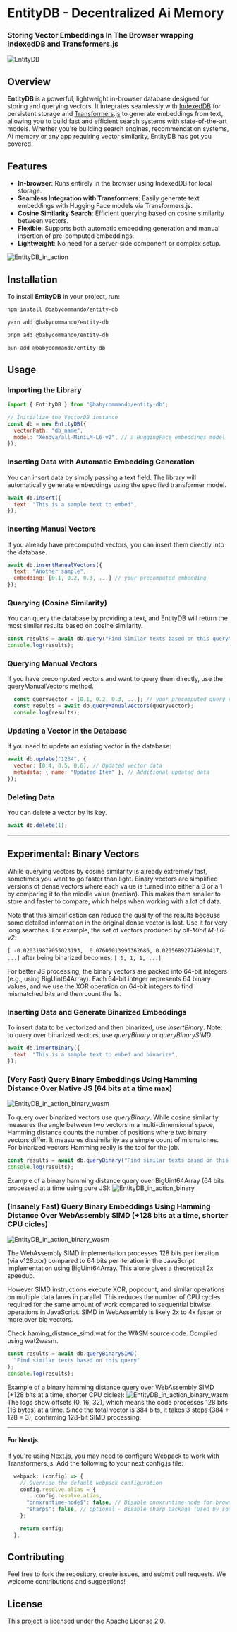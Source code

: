 # EntityDB - Decentralized Ai Memory

### Storing Vector Embeddings In The Browser wrapping indexedDB and Transformers.js

![EntityDB](https://raw.githubusercontent.com/babycommando/entity-db/refs/heads/main/cover.gif)

## Overview

**EntityDB** is a powerful, lightweight in-browser database designed for storing and querying vectors. It integrates seamlessly with [IndexedDB](https://developer.mozilla.org/en-US/docs/Web/API/IndexedDB_API) for persistent storage and [Transformers.js](https://github.com/xenova/transformers) to generate embeddings from text, allowing you to build fast and efficient search systems with state-of-the-art models. Whether you're building search engines, recommendation systems, Ai memory or any app requiring vector similarity, EntityDB has got you covered.

## Features

- **In-browser**: Runs entirely in the browser using IndexedDB for local storage.
- **Seamless Integration with Transformers**: Easily generate text embeddings with Hugging Face models via Transformers.js.
- **Cosine Similarity Search**: Efficient querying based on cosine similarity between vectors.
- **Flexible**: Supports both automatic embedding generation and manual insertion of pre-computed embeddings.
- **Lightweight**: No need for a server-side component or complex setup.

![EntityDB_in_action](sc-db.png)

## Installation

To install **EntityDB** in your project, run:

```bash
npm install @babycommando/entity-db
```

```bash
yarn add @babycommando/entity-db
```

```bash
pnpm add @babycommando/entity-db
```

```bash
bun add @babycommando/entity-db
```

## Usage

### Importing the Library

```js
import { EntityDB } from "@babycommando/entity-db";

// Initialize the VectorDB instance
const db = new EntityDB({
  vectorPath: "db_name",
  model: "Xenova/all-MiniLM-L6-v2", // a HuggingFace embeddings model
});
```

### Inserting Data with Automatic Embedding Generation

You can insert data by simply passing a text field. The library will automatically generate embeddings using the specified transformer model.

```js
await db.insert({
  text: "This is a sample text to embed",
});
```

### Inserting Manual Vectors

If you already have precomputed vectors, you can insert them directly into the database.

```js
await db.insertManualVectors({
  text: "Another sample",
  embedding: [0.1, 0.2, 0.3, ...] // your precomputed embedding
});
```

### Querying (Cosine Similarity)

You can query the database by providing a text, and EntityDB will return the most similar results based on cosine similarity.

```js
const results = await db.query("Find similar texts based on this query");
console.log(results);
```

### Querying Manual Vectors

If you have precomputed vectors and want to query them directly, use the queryManualVectors method.

```js
  const queryVector = [0.1, 0.2, 0.3, ...]; // your precomputed query vector
  const results = await db.queryManualVectors(queryVector);
  console.log(results);
```

### Updating a Vector in the Database

If you need to update an existing vector in the database:

```js
await db.update("1234", {
  vector: [0.4, 0.5, 0.6], // Updated vector data
  metadata: { name: "Updated Item" }, // Additional updated data
});
```

### Deleting Data

You can delete a vector by its key.

```js
await db.delete(1);
```

---

## Experimental: Binary Vectors

While querying vectors by cosine similarity is already extremely fast, sometimes you want to go faster than light. Binary vectors are simplified versions of dense vectors where each value is turned into either a 0 or a 1 by comparing it to the middle value (median). This makes them smaller to store and faster to compare, which helps when working with a lot of data.

Note that this simplification can reduce the quality of the results because some detailed information in the original dense vector is lost. Use it for very long searches. For example, the set of vectors produced by _all-MiniLM-L6-v2_:

`[ -0.020319879055023193,  0.07605013996362686, 0.020568927749991417, ...]`
after being binarized becomes:
`[ 0, 1, 1, ...]`

For better JS processing, the binary vectors are packed into 64-bit integers (e.g., using BigUint64Array).
Each 64-bit integer represents 64 binary values, and we use the XOR operation on 64-bit integers to find mismatched bits and then count the 1s.

### Inserting Data and Generate Binarized Embeddings

To insert data to be vectorized and then binarized, use _insertBinary_.
Note: to query over binarized vectors, use _queryBinary_ or _queryBinarySIMD_.

```js
await db.insertBinary({
  text: "This is a sample text to embed and binarize",
});
```

### (Very Fast) Query Binary Embeddings Using Hamming Distance Over Native JS (64 bits at a time max)

![EntityDB_in_action_binary_wasm](binary_js.png)

To query over binarized vectors use _queryBinary_.
While cosine similarity measures the angle between two vectors in a multi-dimensional space, Hamming distance counts the number of positions where two binary vectors differ. It measures dissimilarity as a simple count of mismatches. For binarized vectors Hamming really is the tool for the job.

```js
const results = await db.queryBinary("Find similar texts based on this query");
console.log(results);
```

Example of a binary hamming distance query over BigUint64Array (64 bits processed at a time using pure JS):
![EntityDB_in_action_binary](sc-binary.png)

### (Insanely Fast) Query Binary Embeddings Using Hamming Distance Over WebAssembly SIMD (+128 bits at a time, shorter CPU cicles)

![EntityDB_in_action_binary_wasm](binary_wasm.png)

The WebAssembly SIMD implementation processes 128 bits per iteration (via v128.xor) compared to 64 bits per iteration in the JavaScript implementation using BigUint64Array. This alone gives a theoretical 2x speedup.

However SIMD instructions execute XOR, popcount, and similar operations on multiple data lanes in parallel. This reduces the number of CPU cycles required for the same amount of work compared to sequential bitwise operations in JavaScript. SIMD in WebAssembly is likely 2x to 4x faster or more over big vectors.

Check haming_distance_simd.wat for the WASM source code. Compiled using wat2wasm.

```js
const results = await db.queryBinarySIMD(
  "Find similar texts based on this query"
);
console.log(results);
```

Example of a binary hamming distance query over WebAssembly SIMD (+128 bits at a time, shorter CPU cicles):
![EntityDB_in_action_binary_wasm](sc-binary-wasm.png)
The logs show offsets (0, 16, 32), which means the code processes 128 bits (16 bytes) at a time. Since the total vector is 384 bits, it takes 3 steps (384 ÷ 128 = 3), confirming 128-bit SIMD processing.

---

#### For Nextjs

If you're using Next.js, you may need to configure Webpack to work with Transformers.js. Add the following to your next.config.js file:

```js
  webpack: (config) => {
    // Override the default webpack configuration
    config.resolve.alias = {
      ...config.resolve.alias,
      "onnxruntime-node$": false, // Disable onnxruntime-node for browser environments
      "sharp$": false, // optional - Disable sharp package (used by some image processing packages)
    };

    return config;
  },
```

## Contributing

Feel free to fork the repository, create issues, and submit pull requests. We welcome contributions and suggestions!

## License

This project is licensed under the Apache License 2.0.
